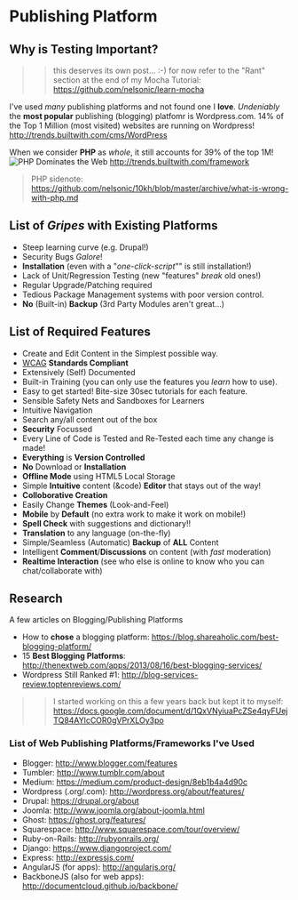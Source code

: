 # Publishing Platform

## Why is Testing Important?

>> this deserves its own post... :-)
> for now refer to the "Rant" section at the end of my Mocha Tutorial:
> https://github.com/nelsonic/learn-mocha

I've used *many* publishing platforms and not found one I **love**.
*Undeniably* the **most popular** publishing (blogging) platfomr is 
Wordpress.com. 14% of the Top 1 Million (most visited) websites are
running on Wordpress! http://trends.builtwith.com/cms/WordPress

When we consider **PHP** as *whole*, it still accounts for 39% of the top 1M!
![PHP Dominates the Web](http://i.imgur.com/i9lokEE.png "PHP Still Dominates!")
http://trends.builtwith.com/framework

> PHP sidenote: https://github.com/nelsonic/10kh/blob/master/archive/what-is-wrong-with-php.md

## List of *Gripes* with Existing Platforms

- Steep learning curve (e.g. Drupal!)
- Security Bugs *Galore*!
- **Installation** (even with a "*one-click-script*"" is still installation!)
- Lack of Unit/Regression Testing (new "features" *break* old ones!)
- Regular Upgrade/Patching required
- Tedious Package Management systems with poor version control.
- **No** (Built-in) **Backup** (3rd Party Modules aren't great...)



## List of Required Features

- Create and Edit Content in the Simplest possible way.
- [WCAG](http://www.w3.org/TR/WCAG/) **Standards Compliant**
- Extensively (Self) Documented
- Built-in Training (you can only use the features you *learn* how to use).
- Easy to get started! Bite-size 30sec tutorials for each feature.
- Sensible Safety Nets and Sandboxes for Learners
- Intuitive Navigation
- Search any/all content out of the box
- **Security** Focussed
- Every Line of Code is Tested and Re-Tested each time any change is made!
- **Everything** is **Version Controlled**
- **No** Download or **Installation**
- **Offline Mode** using HTML5 Local Storage
- Simple **Intuitive** content (&code) **Editor** that stays out of the way!
- **Colloborative Creation**
- Easily Change **Themes** (Look-and-Feel)
- **Mobile** by **Default** (no extra work to make it work on mobile!)
- **Spell Check** with suggestions and dictionary!!
- **Translation** to any language (on-the-fly)
- Simple/Seamless (Automatic) **Backup** of **ALL** Content
- Intelligent **Comment**/**Discussions** on content (with *fast* moderation)
- **Realtime Interaction** (see who else is online to know who you can chat/collaborate with)


## Research

A few articles on Blogging/Publishing Platforms

- How to **chose** a blogging platform: https://blog.shareaholic.com/best-blogging-platform/
- 15 **Best Blogging Platforms**: http://thenextweb.com/apps/2013/08/16/best-blogging-services/
- Wordpress Still Ranked #1: http://blog-services-review.toptenreviews.com/


>> I started working on this a few years back but kept it to myself:
https://docs.google.com/document/d/1QxVNyiuaPcZSe4qyFUejTQ84AYlcCOR0gVPrXLOy3po

### List of Web Publishing Platforms/Frameworks I've Used

- Blogger: http://www.blogger.com/features
- Tumbler: http://www.tumblr.com/about
- Medium: https://medium.com/product-design/8eb1b4a4d90c
- Wordpress (.org/.com): http://wordpress.org/about/features/
- Drupal: https://drupal.org/about
- Joomla: http://www.joomla.org/about-joomla.html
- Ghost: https://ghost.org/features/
- Squarespace: http://www.squarespace.com/tour/overview/
- Ruby-on-Rails: http://rubyonrails.org/
- Django: https://www.djangoproject.com/
- Express: http://expressjs.com/
- AngularJS (for apps): http://angularjs.org/
- BackboneJS (also for web apps): http://documentcloud.github.io/backbone/